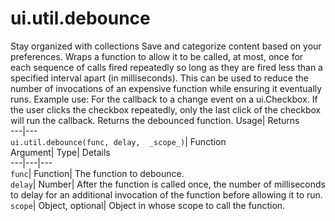  
#  ui.util.debounce
Stay organized with collections  Save and categorize content based on your preferences. 
Wraps a function to allow it to be called, at most, once for each sequence of calls fired repeatedly so long as they are fired less than a specified interval apart (in milliseconds). This can be used to reduce the number of invocations of an expensive function while ensuring it eventually runs. 
Example use: For the callback to a change event on a ui.Checkbox. If the user clicks the checkbox repeatedly, only the last click of the checkbox will run the callback.
Returns the debounced function.
Usage| Returns  
---|---  
`ui.util.debounce(func, delay,  _scope_)`| Function  
Argument| Type| Details  
---|---|---  
`func`| Function| The function to debounce.  
`delay`| Number| After the function is called once, the number of milliseconds to delay for an additional invocation of the function before allowing it to run.  
`scope`| Object, optional| Object in whose scope to call the function.  
